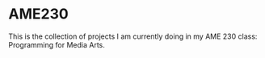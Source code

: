 # AME230

This is the collection of projects I am currently doing in my AME 230 class: Programming for Media Arts. 
